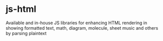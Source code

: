 # js-html
Available and in-house JS libraries for enhancing HTML rendering in showing formatted text, math, diagram, molecule, sheet music and others by parsing plaintext
